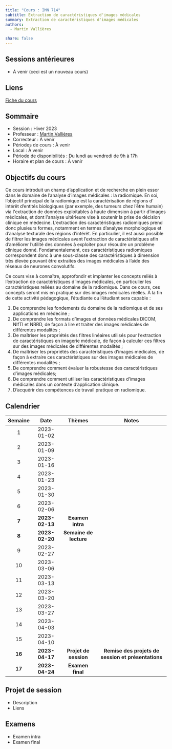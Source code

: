 ```yaml
---
title: "Cours : IMN 714"
subtitle: Extraction de caractéristiques d'images médicales
summary: Extraction de caractéristiques d'images médicales
authors:
  - Martin Vallières

share: false
---
```


## Sessions antérieures

- À venir (ceci est un nouveau cours)

## Liens

[Fiche du cours](https://www.usherbrooke.ca/admission/fiches-cours/IMN714/)

## Sommaire 

- Session : Hiver 2023
- Professeur : [Martin Vallières](mailto:martin.vallieres@usherbrooke.ca)
- Correcteur : À venir
- Périodes de cours : À venir
- Local : À venir
- Période de disponibilités : Du lundi au vendredi de 9h à 17h
- Horaire et plan de cours : À venir

## Objectifs du cours

Ce cours introduit un champ d’application et de recherche en plein essor dans le domaine de l’analyse d’images 
médicales : la radiomique. En soi, l’objectif principal de la radiomique est la caractérisation de régions d’
intérêt d’entités biologiques (par exemple, des tumeurs chez l’être humain) via l'extraction de données exploitables 
à haute dimension à partir d’images médicales, et dont l'analyse ultérieure vise à soutenir la prise de décision 
clinique en médecine. L’extraction des caractéristiques radiomiques prend donc plusieurs formes, notamment en termes 
d’analyse morphologique et d’analyse texturale des régions d’intérêt. En particulier, il est aussi possible de 
filtrer les images médicales avant l’extraction de caractéristiques afin d’améliorer l’utilité des données à 
exploiter pour résoudre un problème clinique donné. Fondamentalement, ces caractéristiques radiomiques correspondent 
donc à une sous-classe des caractéristiques à dimension très élevée pouvant être extraites des images médicales à 
l’aide des réseaux de neurones convolutifs. 

Ce cours vise à connaître, approfondir et implanter les concepts reliés à l’extraction de caractéristiques d’images médicales, en particulier les caractéristiques reliées au domaine de la radiomique. Dans ce cours, ces concepts seront mis en pratique sur des images médicales réelles. À la fin de cette activité pédagogique, l’étudiante ou l’étudiant sera capable :

1. De comprendre les fondements du domaine de la radiomique et de ses applications en médecine ;
2. De comprendre les formats d’images et données médicales DICOM, NIfTI et NRRD, de façon à lire et traiter des images médicales de différentes modalités ;
3. De maîtriser les propriétés des filtres linéaires utilisés pour l’extraction de caractéristiques en imagerie médicale, de façon à calculer ces filtres sur des images médicales de différentes modalités ;
4. De maîtriser les propriétés des caractéristiques d’images médicales, de façon à extraire ces caractéristiques sur des images médicales de différentes modalités ;
5. De comprendre comment évaluer la robustesse des caractéristiques d’images médicales;
6. De comprendre comment utiliser les caractéristiques d’images médicales dans un contexte d’application clinique.
7. D’acquérir des compétences de travail pratique en radiomique.   

## Calendrier

<div style="text-align: center;">

| **Semaine** |    **Date**    |       **Thèmes**       |                     **Notes**                      |
|:-----------:|:--------------:|:----------------------:|:--------------------------------------------------:|
|      1      |   2023-01-02   |                        |                                                    |
|      2      |   2023-01-09   |                        |                                                    |
|      3      |   2023-01-16   |                        |                                                    |
|      4      |   2023-01-23   |                        |                                                    |
|      5      |   2023-01-30   |                        |                                                    |
|      6      |   2023-02-06   |                        |                                                    |
|    **7**    | **2023-02-13** |    **Examen intra**    |                                                    |
|    **8**    | **2023-02-20** | **Semaine de lecture** |                                                    |
|      9      |   2023-02-27   |                        |                                                    |
|     10      |   2023-03-06   |                        |                                                    |
|     11      |   2023-03-13   |                        |                                                    |
|     12      |   2023-03-20   |                        |                                                    |
|     13      |   2023-03-27   |                        |                                                    |
|     14      |   2023-04-03   |                        |                                                    |
|     15      |   2023-04-10   |                        |                                                    |
|   **16**    | **2023-04-17** | **Projet de session**  | **Remise des projets de session et présentations** |
|   **17**    | **2023-04-24** |    **Examen final**    |                                                    |

</div>

## Projet de session

- Description
- Liens

## Examens

- Examen intra
- Examen final
